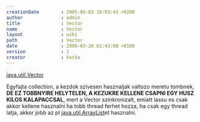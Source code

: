 ```yaml
---
creationDate        : 2005-05-03 10:03:43 +0200 
author              : admin 
title               : Vector 
name                : Vector 
layout              : wiki 
path                : Vector 
date                : 2006-03-26 01:43:00 +0100 
version             : 1 
creator             : kocka 
---
```

[java.util.Vector](http://docs.oracle.com/javase/7/docs/api/java/util/Vector.html)

Egyfajta collection, a kezdok szivesen hasznaljak valtozo meretu tombnek, __DE EZ TOBBNYIRE HELYTELEN, A KEZUKRE KELLENE CSAPNI EGY HUSZ KILOS KALAPACCSAL__, mert a Vector szinkronizalt, emiatt lassu es csak akkor kellene hasznalni ha tobb thread ferhet hozza, ha csak egy thread latja, akkor jobb az pl [java.util.ArrayList](http://docs.oracle.com/javase/7/docs/api/java/util/ArrayList.html)et hasznalni.
